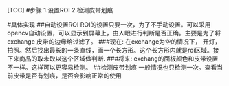 [TOC]
#步骤
1.设置ROI
2.检测皮带划痕

#具体实现
##自动设置ROI
 ROI的设置只要一次，为了不手动设置。可以采用opencv自动设置，可以显示到屏幕上，由人眼进行判断是否正确。主要是为了将exchange 皮带的边缘给过滤了。
###现在:
    在exchange为空的情况下， 开灯，拍照。然后找出最长的一条直线，画一个长方形。这个长方形内就是roi区域。接下来商品的取未取以这个区域做判断.
###将来:
    exchang的面板颜色和皮带设置不一样。这样可以更容易检测。
##检测皮带划痕
     一般情况也只检测一次。查看当前皮带是否有划痕，是否会影响正常的使用
  